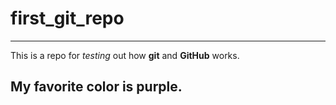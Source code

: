 # first_git_repo

---

This is a repo for *testing* out how **git** and **GitHub** works.

## My favorite color is purple.